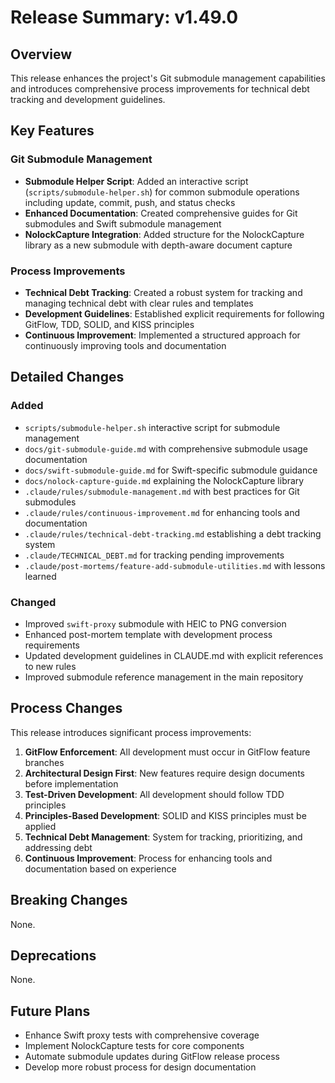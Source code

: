 # Release Summary: v1.49.0

## Overview

This release enhances the project's Git submodule management capabilities and introduces comprehensive process improvements for technical debt tracking and development guidelines.

## Key Features

### Git Submodule Management

- **Submodule Helper Script**: Added an interactive script (`scripts/submodule-helper.sh`) for common submodule operations including update, commit, push, and status checks
- **Enhanced Documentation**: Created comprehensive guides for Git submodules and Swift submodule management
- **NolockCapture Integration**: Added structure for the NolockCapture library as a new submodule with depth-aware document capture

### Process Improvements

- **Technical Debt Tracking**: Created a robust system for tracking and managing technical debt with clear rules and templates
- **Development Guidelines**: Established explicit requirements for following GitFlow, TDD, SOLID, and KISS principles
- **Continuous Improvement**: Implemented a structured approach for continuously improving tools and documentation

## Detailed Changes

### Added

- `scripts/submodule-helper.sh` interactive script for submodule management
- `docs/git-submodule-guide.md` with comprehensive submodule usage documentation
- `docs/swift-submodule-guide.md` for Swift-specific submodule guidance
- `docs/nolock-capture-guide.md` explaining the NolockCapture library
- `.claude/rules/submodule-management.md` with best practices for Git submodules
- `.claude/rules/continuous-improvement.md` for enhancing tools and documentation
- `.claude/rules/technical-debt-tracking.md` establishing a debt tracking system
- `.claude/TECHNICAL_DEBT.md` for tracking pending improvements
- `.claude/post-mortems/feature-add-submodule-utilities.md` with lessons learned

### Changed

- Improved `swift-proxy` submodule with HEIC to PNG conversion
- Enhanced post-mortem template with development process requirements
- Updated development guidelines in CLAUDE.md with explicit references to new rules
- Improved submodule reference management in the main repository

## Process Changes

This release introduces significant process improvements:

1. **GitFlow Enforcement**: All development must occur in GitFlow feature branches
2. **Architectural Design First**: New features require design documents before implementation
3. **Test-Driven Development**: All development should follow TDD principles
4. **Principles-Based Development**: SOLID and KISS principles must be applied
5. **Technical Debt Management**: System for tracking, prioritizing, and addressing debt
6. **Continuous Improvement**: Process for enhancing tools and documentation based on experience

## Breaking Changes

None.

## Deprecations

None.

## Future Plans

- Enhance Swift proxy tests with comprehensive coverage
- Implement NolockCapture tests for core components
- Automate submodule updates during GitFlow release process
- Develop more robust process for design documentation